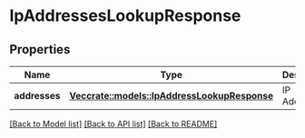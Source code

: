 # IpAddressesLookupResponse

## Properties

Name | Type | Description | Notes
------------ | ------------- | ------------- | -------------
**addresses** | [**Vec<crate::models::IpAddressLookupResponse>**](IPAddressLookupResponse.md) | IP Addresses | 

[[Back to Model list]](../README.md#documentation-for-models) [[Back to API list]](../README.md#documentation-for-api-endpoints) [[Back to README]](../README.md)



